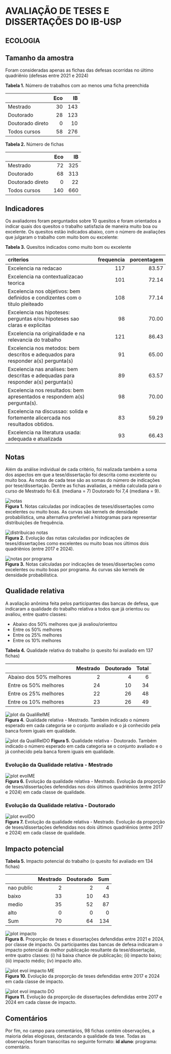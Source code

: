 # AVALIAÇÃO DE TESES E DISSERTAÇÕES DO IB-USP 

## ECOLOGIA

## Tamanho da amostra

Foram consideradas apenas as fichas das defesas ocorridas no último quadriênio (defesas entre 2021 e 2024)

**Tabela 1.** Número de trabalhos com ao menos uma ficha preenchida  

|                 | Eco|  IB|
|:----------------|---:|---:|
|Mestrado         |  30| 143|
|Doutorado        |  28| 123|
|Doutorado direto |   0|  10|
|Todos cursos     |  58| 276|

**Tabela 2.** Número de fichas  

|                 | Eco|  IB|
|:----------------|---:|---:|
|Mestrado         |  72| 325|
|Doutorado        |  68| 313|
|Doutorado direto |   0|  22|
|Todos cursos     | 140| 660|
 

## Indicadores

Os avaliadores foram perguntados sobre 10 quesitos e foram orientados a indicar quais dos quesitos o trabalho satisfazia de maneira muito boa ou excelente. Os quesitos estão indicados abaixo, com o número de avaliações que julgaram o trabalho com muito bom ou excelente:  

**Tabela 3.** Quesitos indicados como muito bom ou excelente
   
|criterios                                                                          | frequencia| porcentagem|
|:----------------------------------------------------------------------------------|----------:|-----------:|
|Excelencia na redacao                                                              |        117|       83.57|
|Excelencia na contextualizacao teorica                                             |        101|       72.14|
|Excelencia nos objetivos: bem definidos e condizentes com o titulo pleiteado       |        108|       77.14|
|Excelencia nas hipoteses: perguntas e/ou hipoteses sao claras e explicitas         |         98|       70.00|
|Excelencia na originalidade e na relevancia do trabalho                            |        121|       86.43|
|Excelencia nos metodos: bem descritos e adequados para responder a(s) pergunta(s)  |         91|       65.00|
|Excelencia nas analises: bem descritas e adequadas para responder a(s) pergunta(s) |         89|       63.57|
|Excelencia nos resultados: bem apresentados e respondem a(s) pergunta(s).          |         98|       70.00|
|Excelencia na discussao: solida e fortemente alicercada nos resultados obtidos.    |         83|       59.29|
|Excelencia na literatura usada: adequada e atualizada                              |         93|       66.43|


## Notas
Além da análise individual de cada critério, foi realizada também a soma dos aspectos em que a tese/dissertação foi descrita como excelente ou muito boa. As notas de cada tese são as somas do número de indicações por tese/dissertação. Dentre as fichas avaliadas, a média calculada para o curso de Mestrado foi 6.8. (mediana = 7) Doutorado foi 7,4 (mediana = 9).


![notas](images/notas.png)  
**Figura 1.** Notas calculadas por indicações de teses/dissertações como excelentes ou muito boas. As curvas são kernels de densidade probabilística, uma alternativa preferível a histogramas para representar distribuições de frequência.

![distribuicao notas](images/notasBox.png)  
**Figura 2.** Evolução das notas calculadas por indicações de teses/dissertações como excelentes ou muito boas nos últimos dois quadriênios (entre 2017 e 2024).

![notas por programa](images/notasProg.png)  
**Figura 3.** Notas calculadas por indicações de teses/dissertações como excelentes ou muito boas por programa. As curvas são kernels de densidade probabilística.


## Qualidade relativa

A avaliação anônima feita pelos participantes das bancas de defesa, que indicaram a qualidade do trabalho relativa a todos que já orientou ou avaliou, entre quatro classes:

- Abaixo dos 50% melhores que já avaliou/orientou
- Entre os 50% melhores
- Entre os 25% melhores
- Entre os 10% melhores


**Tabela 4.** Qualidade relativa do trabalho (o quesito foi avaliado em 137 fichas)  

|                        | Mestrado| Doutorado| Total|
|:-----------------------|--------:|---------:|-----:|
|Abaixo dos 50% melhores |        2|         4|     6|
|Entre os 50% melhores   |       24|        10|    34|
|Entre os 25% melhores   |       22|        26|    48|
|Entre os 10% melhores   |       23|        26|    49|


![plot da QualiRelME](images/qualME.png)  
**Figura 4.** Qualidade relativa - Mestrado. Também indicado o número esperado em cada categoria se o conjunto avaliado e o já conhecido pela banca forem iguais em qualidade. 

![plot da QualiRelDO](images/qualDO.png) 
**Figura 5.** Qualidade relativa - Doutorado. Também indicado o número esperado em cada categoria se o conjunto avaliado e o já conhecido pela banca forem iguais em qualidade. 

### Evolução da Qualidade relativa - Mestrado

![plot evolME](images/evolQualiME.png)  
**Figura 6.** Evolução da qualidade relativa - Mestrado. Evolução da proporção de teses/dissertações defendidas nos dois últimos quadriênios (entre 2017 e 2024) em cada classe de qualidade. 

### Evolução da Qualidade relativa - Doutorado  

![plot evolDO](images/evolQualiDO.png)  
**Figura 7.** Evolução da qualidade relativa - Mestrado. Evolução da proporção de teses/dissertações defendidas nos dois últimos quadriênios (entre 2017 e 2024) em cada classe de qualidade. 

## Impacto potencial
 
**Tabela 5.** Impacto potencial do trabalho (o quesito foi avaliado em 134 fichas)  

|           | Mestrado| Doutorado| Sum|
|:----------|--------:|---------:|---:|
|nao public |        2|         2|   4|
|baixo      |       33|        10|  43|
|medio      |       35|        52|  87|
|alto       |        0|         0|   0|
|Sum        |       70|        64| 134|


![plot impacto](images/impacto.png)  
**Figura 8.** Proporção de teses e dissertações defendidas entre 2021 e 2024, por classe de impacto. Os participantes das bancas de defesa indicaram o impacto potencial da melhor publicação resultante da tese/dissertação, entre quatro classes: (i) há baixa chance de publicação; (ii) impacto baixo; (iii) impacto médio; (iv) impacto alto.

![plot evol impacto ME](images/impactoEvolME.png)  
**Figura 10.** Evolução da proporção de teses defendidas entre 2017 e 2024 em cada classe de impacto. 

![plot evol impacto DO](images/impactoEvolDO.png)  
**Figura 11.** Evolução da proporção de dissertações defendidas entre 2017 e 2024 em cada classe de impacto. 


## Comentários

Por fim, no campo para comentários, 98 fichas contém observações, a maioria delas elogiosas, destacando a qualidade da tese. Todas as observações foram transcritas no seguinte formato: **id aluno**: programa: comentário.






